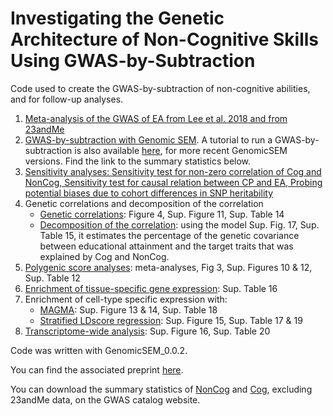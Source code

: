 # Investigating the Genetic Architecture of Non-Cognitive Skills Using GWAS-by-Subtraction 

Code used to create the GWAS-by-subtraction of non-cognitive abilities, and for follow-up analyses. 

1. [Meta-analysis of the GWAS of EA from Lee et al. 2018 and from 23andMe](https://github.com/MichelNivard/non-cognitive/tree/master/Meta-analysis)
2. [GWAS-by-subtraction with Genomic SEM](https://github.com/MichelNivard/non-cognitive/tree/master/GenomicSEM/Cholesky%20model). A tutorial to run a GWAS-by-subtraction is also available [here](https://rpubs.com/MichelNivard/565885), for more recent GenomicSEM versions. Find the link to the summary statistics below. 
3. [Sensitivity analyses: Sensitivity test for non-zero correlation of Cog and NonCog, Sensitivity test for causal relation between CP and EA, Probing potential biases due to cohort differences in SNP heritability](https://github.com/PerlineDemange/non-cognitive/tree/master/GenomicSEM/Genetic%20correlations/Without%20using%20SNP%20effects)
4. Genetic correlations and decomposition of the correlation
    - [Genetic correlations](https://github.com/PerlineDemange/non-cognitive/tree/master/GenomicSEM/Genetic%20correlations/With%20Cog%20and%20NonCog%20summary%20statistics): Figure 4, Sup. Figure 11, Sup. Table 14
    - [Decomposition of the correlation](https://github.com/PerlineDemange/non-cognitive/tree/master/GenomicSEM/Genetic%20correlations/Decomposition%20of%20the%20correlation): using the model Sup. Fig. 17, Sup. Table 15, it estimates the percentage of the genetic covariance between educational attainment and the target traits that was explained by Cog and NonCog.
5. [Polygenic score analyses](https://github.com/MichelNivard/non-cognitive/tree/master/PRS): meta-analyses, Fig 3, Sup. Figures 10 & 12, Sup. Table 12
6. [Enrichment  of  tissue-specific  gene  expression](https://github.com/MichelNivard/non-cognitive/tree/master/Partitioned%20heritability/tissues): Sup. Table 16
7. Enrichment of cell-type specific expression with:
    - [MAGMA](https://github.com/MichelNivard/non-cognitive/tree/master/MAGMA): Sup. Figure 13 & 14, Sup. Table 18
    - [Stratified LDscore regression](https://github.com/MichelNivard/non-cognitive/tree/master/Partitioned%20heritability/Cell%20types): Sup. Figure 15, Sup. Table 17 & 19 
8. [Transcriptome-wide analysis](https://github.com/MichelNivard/non-cognitive/tree/master/TWAS): Sup. Figure 16, Sup. Table 20


Code was written with GenomicSEM_0.0.2. 

You can find the associated preprint [here](https://www.biorxiv.org/content/10.1101/2020.01.14.905794v1.abstract).

You can download the summary statistics of [NonCog](ftp://ftp.ebi.ac.uk/pub/databases/gwas/summary_statistics/GCST90011874) and [Cog](ftp://ftp.ebi.ac.uk/pub/databases/gwas/summary_statistics/GCST90011875), excluding 23andMe data, on the GWAS catalog website. 